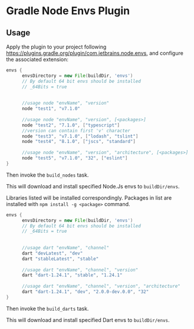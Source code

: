 Gradle Node Envs Plugin
========================


Usage
-----
                                                
Apply the plugin to your project following
https://plugins.gradle.org/plugin/com.jetbrains.node.envs,
and configure the associated extension:

```gradle
envs {
      envsDirectory = new File(buildDir, 'envs')
      // By default 64 bit envs should be installed
      // _64Bits = true
  
  
      //usage node "envName", "version"
      node "test1", "v7.1.0"
  
      //usage node "envName", "version", [<packages>]
      node "test2", "7.1.0", ["typescript"]
      //version can contain first 'v' character
      node "test3", "v7.1.0", ["lodash", "tslint"]
      node "test4", "8.1.0", ["jscs", "standard"]
      
      //usage node "envName", "version", "architecture", [<packages>]
      node "test5", "v7.1.0", "32", ["eslint"]
}
```

Then invoke the `build_nodes` task. 

This will download and install specified Node.Js envs to `buildDir/envs`.

Libraries listed will be installed correspondingly. Packages in list are installed with `npm install -g <package>` command.


```gradle
envs {
      envsDirectory = new File(buildDir, 'envs')
      // By default 64 bit envs should be installed
      // _64Bits = true
  
  
      //usage dart "envName", "channel"
      dart "devLatest", "dev"
      dart "stableLatest", "stable"
  
      //usage dart "envName", "channel", "version"
      dart "dart-1.24.1", "stable", "1.24.1"
      
      //usage dart "envName", "channel", "version", "architecture"
      dart "dart-1.24.1", "dev", "2.0.0-dev.0.0", "32"
}
```

Then invoke the `build_darts` task. 

This will download and install specified Dart envs to `buildDir/envs`.